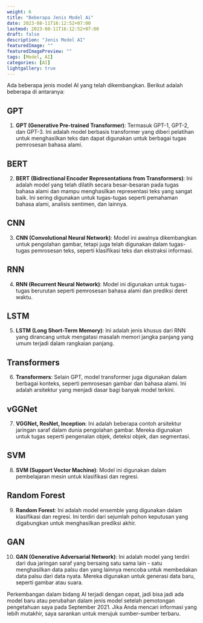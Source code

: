 ```yaml
---
weight: 6
title: "Beberapa Jenis Model Ai"
date: 2023-08-11T16:12:52+07:00
lastmod: 2023-08-11T16:12:52+07:00
draft: false
description: "Jenis Model AI"
featuredImage: ""
featuredImagePreview: ""
tags: [Model, AI]
categories: [AI]
lightgallery: true
---
```


Ada beberapa jenis model AI yang telah dikembangkan. Berikut adalah beberapa di antaranya:

## GPT
1. **GPT (Generative Pre-trained Transformer)**: Termasuk GPT-1, GPT-2, dan GPT-3. Ini adalah model berbasis transformer yang diberi pelatihan untuk menghasilkan teks dan dapat digunakan untuk berbagai tugas pemrosesan bahasa alami.
## BERT
2. **BERT (Bidirectional Encoder Representations from Transformers)**: Ini adalah model yang telah dilatih secara besar-besaran pada tugas bahasa alami dan mampu menghasilkan representasi teks yang sangat baik. Ini sering digunakan untuk tugas-tugas seperti pemahaman bahasa alami, analisis sentimen, dan lainnya.
## CNN
3. **CNN (Convolutional Neural Network)**: Model ini awalnya dikembangkan untuk pengolahan gambar, tetapi juga telah digunakan dalam tugas-tugas pemrosesan teks, seperti klasifikasi teks dan ekstraksi informasi.
## RNN
4. **RNN (Recurrent Neural Network)**: Model ini digunakan untuk tugas-tugas berurutan seperti pemrosesan bahasa alami dan prediksi deret waktu.
## LSTM
5. **LSTM (Long Short-Term Memory)**: Ini adalah jenis khusus dari RNN yang dirancang untuk mengatasi masalah memori jangka panjang yang umum terjadi dalam rangkaian panjang.
## Transformers
6. **Transformers**: Selain GPT, model transformer juga digunakan dalam berbagai konteks, seperti pemrosesan gambar dan bahasa alami. Ini adalah arsitektur yang menjadi dasar bagi banyak model terkini.
## vGGNet
7. **VGGNet, ResNet, Inception**: Ini adalah beberapa contoh arsitektur jaringan saraf dalam dunia pengolahan gambar. Mereka digunakan untuk tugas seperti pengenalan objek, deteksi objek, dan segmentasi.
## SVM
8. **SVM (Support Vector Machine)**: Model ini digunakan dalam pembelajaran mesin untuk klasifikasi dan regresi.
## Random Forest
9. **Random Forest**: Ini adalah model ensemble yang digunakan dalam klasifikasi dan regresi. Ini terdiri dari sejumlah pohon keputusan yang digabungkan untuk menghasilkan prediksi akhir.
## GAN
10. **GAN (Generative Adversarial Network)**: Ini adalah model yang terdiri dari dua jaringan saraf yang bersaing satu sama lain - satu menghasilkan data palsu dan yang lainnya mencoba untuk membedakan data palsu dari data nyata. Mereka digunakan untuk generasi data baru, seperti gambar atau suara.

Perkembangan dalam bidang AI terjadi dengan cepat, jadi bisa jadi ada model baru atau perubahan dalam jenis model setelah pemotongan pengetahuan saya pada September 2021. Jika Anda mencari informasi yang lebih mutakhir, saya sarankan untuk merujuk sumber-sumber terbaru.
